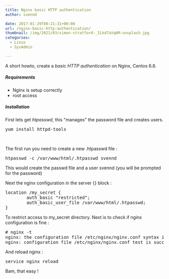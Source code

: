 ```yaml
---
title: Nginx basic HTTP authentication
author: svennd

date: 2017-01-29T08:21:31+00:00
url: /nginx-basic-http-authentication/
thumbnail: /img/2021/03/simon-stratford-_ILkd7aVqAM-unsplash.jpg
categories:
  - Linux
  - SysAdmin

---
```

A short howto, create a _basic HTTP authentication_ on Nginx, Centos 6.8.

##### Requirements

  * Nginx is setup correctly
  * root access

##### Installation

First lets get _htpasswd_, this "manages" the password file and creates users.

<pre>yum install httpd-tools</pre>

&nbsp;

The first run you need to create a new .htpasswd file :

<pre>htpasswd -c /var/www/html/.htpasswd svennd</pre>

This would create the passwd file and a user svennd (you will be prompted for the password)

Next the nginx configuration in the server {} block :

<pre>location /my_secret {
        auth_basic "restricted";
        auth_basic_user_file /var/www/html/.htpasswd;
}</pre>

To restrict access to my_secret directory. Next is to check if nginx configuration is fine :

<pre># nginx -t
nginx: the configuration file /etc/nginx/nginx.conf syntax is ok
nginx: configuration file /etc/nginx/nginx.conf test is successful
</pre>

And reload nginx :

<pre>service nginx reload</pre>

Bam, that easy !